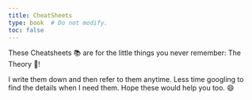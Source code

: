 ```yaml
---
title: CheatSheets
type: book  # Do not modify.
toc: false
---
```


These Cheatsheets 📚 are for the little things you never remember: The Theory :closed_book:!

I write them down and then refer to them anytime. Less time googling to find the details when I need them. Hope these would help you too. :smile:
